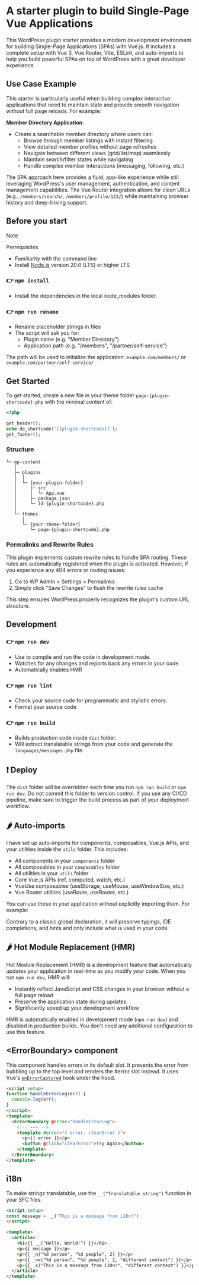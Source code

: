 # A starter plugin to build Single-Page Vue Applications

This WordPress plugin starter provides a modern development environment for building Single-Page Applications (SPAs) with Vue.js. It includes a complete setup with Vue 3, Vue Router, Vite, ESLint, and auto-imports to help you build powerful SPAs on top of WordPress with a great developer experience.

## Use Case Example

This starter is particularly useful when building complex interactive applications that need to maintain state and provide smooth navigation without full page reloads. For example:

**Member Directory Application**: 
- Create a searchable member directory where users can:
  - Browse through member listings with instant filtering
  - View detailed member profiles without page refreshes
  - Navigate between different views (grid/list/map) seamlessly
  - Maintain search/filter states while navigating
  - Handle complex member interactions (messaging, following, etc.)

The SPA approach here provides a fluid, app-like experience while still leveraging WordPress's user management, authentication, and content management capabilities. The Vue Router integration allows for clean URLs (e.g., `/members/search/`, `/members/profile/123/`) while maintaining browser history and deep-linking support.

## Before you start

> [!NOTE]
> Prerequisites
> * Familiarity with the command line
> * Install [Node.js](https://nodejs.org/en) version 20.0 (LTS) or higher LTS

### 👉  `npm install`
* Install the dependencies in the local node_modules folder.

### 👉  `npm run rename`
* Rename placeholder strings in files
* The script will ask you for:
  * Plugin name (e.g. "Member Directory")
  * Application path (e.g. "/members", "/partner/self-service")

The path will be used to initialize the application: ``example.com/members/`` or ``example.com/partner/self-service/``

## Get Started

To get started, create a new file in your theme folder ``page-{plugin-shortcode}.php`` with the minimal content of:

```php
<?php

get_header();
echo do_shortcode('[{plugin-shortcode}]');
get_footer();
```

### Structure
```
└─ wp-content
   │
   ├─ plugins
   │  │
   │  └─ {your-plugin-folder}
   │     ├─ src
   │     │  └─ App.vue
   │     ├─ package.json
   │     └─ ld-{plugin-shortcode}.php
   │
   └─ themes
      │
      └─ {your-theme-folder}
         └─ page-{plugin-shortcode}.php
```

### Permalinks and Rewrite Rules

This plugin implements custom rewrite rules to handle SPA routing. These rules are automatically registered when the plugin is activated. However, if you experience any 404 errors or routing issues:

1. Go to WP Admin > Settings > Permalinks
2. Simply click "Save Changes" to flush the rewrite rules cache

This step ensures WordPress properly recognizes the plugin's custom URL structure.

## Development

### 👉  `npm run dev`
* Use to compile and run the code in development mode.
* Watches for any changes and reports back any errors in your code.
* Automatically enables HMR
  
### 👉  `npm run lint`
* Check your source code for programmatic and stylistic errors. 
* Format your source code

### 👉  `npm run build`
- Builds production code inside `dist` folder.
- Will extract translatable strings from your code and generate the `languages/messages.php` file.

## ❗️ Deploy

The `dist` folder will be overridden each time you run `npm run build` or `npm run dev`. Do not commit this folder to version control. If you use any CI/CD pipeline, make sure to trigger the build process as part of your deployment workflow.
  
## 🌶️ Auto-imports

I have set up auto-imports for components, composables, Vue.js APIs, and your utilities inside the ``utils`` folder. This includes:

- All components in your ``components`` folder
- All composables in your ``composables`` folder
- All utilities in your ``utils`` folder 
- Core Vue.js APIs (ref, computed, watch, etc.)
- VueUse composables (useStorage, useMouse, useWindowSize, etc.)
- Vue Router utilities (useRoute, useRouter, etc.)

You can use these in your application without explicitly importing them. For example:

Contrary to a classic global declaration, it will preserve typings, IDE completions, and hints and only include what is used in your code.

## 🌶️ Hot Module Replacement (HMR)

Hot Module Replacement (HMR) is a development feature that automatically updates your application in real-time as you modify your code. When you run `npm run dev`, HMR will:

- Instantly reflect JavaScript and CSS changes in your browser without a full page reload
- Preserve the application state during updates
- Significantly speed up your development workflow

HMR is automatically enabled in development mode (`npm run dev`) and disabled in production builds. You don't need any additional configuration to use this feature.

## &lt;ErrorBoundary&gt; component

This component handles errors in its default slot. It prevents the error from bubbling up to the top level and renders the #error slot instead.
It uses Vue's [`onErrorCaptured`](https://vuejs.org/api/composition-api-lifecycle.html#onerrorcaptured) hook under the hood.

```html
<script setup>
function handleErrorLog(err) {
  console.log(err);
}
</script>
<template>
  <ErrorBoundary @error="handleErrorLog">
    <!-- --- -->
    <template #error="{ error, clearError }">
      <p>{{ error }}</p>
      <button @click="clearError">Try Again</button>
    </template>
  </ErrorBoundary>
</template>
```

## i18n

To make strings translatable, use the `__("Translatable string")` function in your SFC files.

```html
<script setup>
const message = __("This is a message from i18n!");
</script>

<template>
  <article>
    <h1>{{ __("Hello, World!") }}</h1>
    <p>{{ message }}</p>
    <p>{{ _n("%d person", "%d people", 2) }}</p>
    <p>{{ _nx("%d person", "%d people", 2, "different context") }}</p>
    <p>{{ _x("This is a message from i18n!", "different context") }}</p>
  </article>
</template>
```
